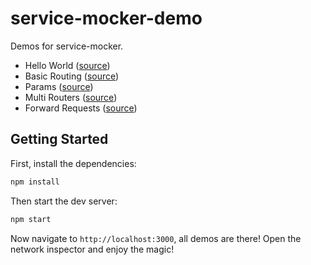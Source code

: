 # service-mocker-demo

Demos for service-mocker.

* Hello World ([source](./src/hello-world))
* Basic Routing ([source](./src/hello-world))
* Params ([source](./src/hello-world))
* Multi Routers ([source](./src/hello-world))
* Forward Requests ([source](./src/forward-request))

## Getting Started

First, install the dependencies:

```bash
npm install
```

Then start the dev server:

```bash
npm start
```

Now navigate to `http://localhost:3000`, all demos are there! Open the network inspector and enjoy the magic!
